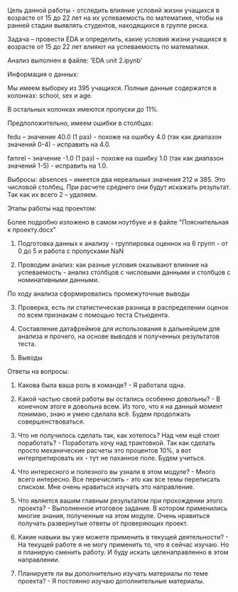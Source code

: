 Цель данной работы - отследить влияние условий жизни учащихся в возрасте от 15 до 22 лет на их успеваемость по математике, чтобы на ранней стадии выявлять студентов, находящихся в группе риска. 

Задача – провести EDA и определить, какие условия жизни учащихся в возрасте от 15 до 22 лет влияют на успеваемость по математики.

Анализ выполнен в файле: 'EDA unit 2.ipynb’

Информация о данных:

Мы имеем выборку из 395 учащихся. Полные данные содержатся в колонках: school, sex и age.

В остальных колонках имеются пропуски до 11%.  

Предположительно, имеем ошибки в столбцах: 

fedu – значение 40.0 (1 раз) - похоже на ошибку 4.0 (так как диапазон значений 0-4) - исправить на 4.0.

famrel – значение -1.0 (1 раз) – похоже на ошибку 1.0 (так как диапазон значений 1-5) - исправить на 1.0.

Выбросы: absences – имеется два нереальных значения 212 и 385. Это числовой столбец. При расчете среднего они будут искажать результат. Так как их всего 2 – удаляем.

Этапы работы над проектом:

Более подробно изложено в самом ноутбуке и в файле "Пояснительная к проекту.docx"

1. Подготовка данных к анализу - группировка оценнок на 6 групп - от 0 до 5 и работа с пропусками NaN

2. Проводим анализ: как разные условия оказывают влияние на успеваемость - анализ столбцов с числовыми данными и столбцов с номинативными данными.

По ходу анализа сформировались промежуточные выводы

3. Проверка, есть ли статистическая разница в распределении оценок по всем признакам с помощью теста Стьюдента.

4. Составление датафреймов для использования в дальнейшем для анализа и прочего, на основе выводов и полученных результатов теста.

5. Выводы

Ответы на вопросы:
1. Какова была ваша роль в команде? - 
Я работала одна. 

2. Какой частью своей работы вы остались особенно довольны? - 
В конечном этоге я довольна всем. Из того, что я на данный момент понимаю, знаю и умею  сделала всё. Будем продолжать совершенствоваться.

3. Что не получилось сделать так, как хотелось? Над чем ещё стоит поработать? - 
Поработать хочу над трактовкой. Так как сделать просто механические расчеты это процентов 10%,  а вот интерпретировать их - тут не паханное поле. Будем учиться.

4. Что интересного и полезного вы узнали в этом модуле? - 
Много всего интересно. Все перечислять - это как все темы переписать списком. Мне очень нравиться изучать это направление. 

5. Что является вашим главным результатом при прохождении этого проекта? - 
Выполненное итоговое задание. В котором применились многие знания, полученные на этом модуле. Очень нравиться получать развернутые ответы от проверяющих проект.

6. Какие навыки вы уже можете применить в текущей деятельности? - 
На текущей работе я не могу применить то, что я сейчас изучаю. Но я планирую сменить работу. И буду искать целенаправленно в этом направлении.

7. Планируете ли вы дополнительно изучать материалы по теме проекта? - 
Я постоянно изучаю дополнительные материалы.

